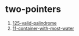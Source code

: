 
# two-pointers
01. [125-valid-palindrome](../DSA/two-pointers/125-valid-palindrome.py)
01. [11-container-with-most-water](../DSA/two-pointers/11-container-with-most-water.py)
